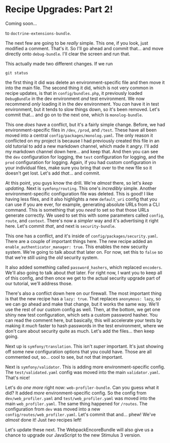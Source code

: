 # Recipe Upgrades: Part 2!

Coming soon...

to `doctrine-extensions-bundle`.

The next few are going to be *really* simple. This one, if you look, just modified a
comment. That's it. So I'll go ahead and commit that... and move directly onto
`debug-bundle`. I'll clear the screen and run that.

This actually made two different changes. If we run

```terminal
git status
```

the first thing it did was delete an environment-specific file and then move it into
the main file. The second thing it did, which is not very common in recipe updates,
is that in `config/bundles.php`, it previously loaded `DebugBundle` in the dev
environment *and* test environment. We now recommend *only* loading it in the dev
environment. You *can* have it in test environment, but it tends to slow things down,
so it's been removed. Let's commit that... and go on to the next one, which is
`monolog-bundle`.

This one *does* have a conflict, but it's a fairly simple change. Before, we had
environment-specific files in `/dev`, `/prod`, and `/test`. These have all been moved
into a central `config/packages/monolog.yaml`. The only reason it conflicted on my
project is because I had previously created this file in an old tutorial to add a new
markdown channel, which made it angry. I'll add my markdown channel down here... and
keep that. And then you can see the `dev` configuration for logging, the `test`
configuration for logging, and the `prod` configuration for logging. Again, if you
had custom configuration in your individual files, make sure you bring that over to
the new file so it doesn't get lost. Let's add *that*... and commit.

At this point, you guys know the drill. We're *almost* there, so let's *keep
updating*. Next is `symfony/routing`. This one's *incredibly* simple. Another
environment-specific configuration file was deleted. This is good! I like having less
files, and it also highlights a new `default_uri` config that you can use if you are
ever, for example, generating absolute URLs from a CLI command. This is something
that you *need* to set so that those URLs generate correctly. We used to set this
with some parameters called `config`, `route`, and `context`. There's now a *simpler*
way and it's advertising it right here. Let's commit *that*, and next is
`security-bundle`.

This one has a conflict, and it's inside of `config/packages/security.yaml`. There
are a couple of important things here. The new recipe added an
`enable_authenticator_manager: true`. This enables the new security system. We're
going to talk about that later on. For now, set this to `false` so that we're still
using the *old* security system.

It also added something called `password_hashers`, which replaced `encoders`. We'll
also going to talk about *that* later. For right now, I want you to keep all of this
config, and then once we get to the actual security upgrade part of our tutorial,
we'll address those.

There's also a conflict down here on our firewall. The most important thing is that
the new recipe has a `lazy: true`. That replaces `anonymous: lazy`, so we can go
ahead and make that change, but it works the same way. We'll use the rest of our
custom config as well. Then, at the bottom, we get one shiny new test configuration,
which sets a custom password hasher. You can read the comment here, but basically,
this will accelerate your tests by making it *much* faster to hash passwords in the
test environment, where we don't care about security quite as much. Let's add the
files... then keep going.

Next up is `symfony/translation`. This isn't *super* important. It's just showing off
some new configuration options that you could have. Those are all commented out,
so... cool to see, but not that important.

Next is `symfony/validator`. This is adding more environment-specific config. The
`test/validated.yaml` config was moved into the main `validator.yaml`. That's nice!

Let's do *one more* right now: `web-profiler-bundle`. Can you guess what it did? It
added *more* environment-specific config. So the config from `dev/web_profiler.yaml`
and `test/web_profiler.yaml` was moved into the main `web_profiler.yaml`. The same
thing happened for `/routes`. The configuration from `dev` was moved into a new
`config/routes/web_profiler.yaml`. Let's commit that and... phew! We've *almost* done
it! Just *two* recipes left!

Let's update these next. The WebpackEncoreBundle will also give us a chance to
upgrade our JavaScript to the new Stimulus 3 version.
